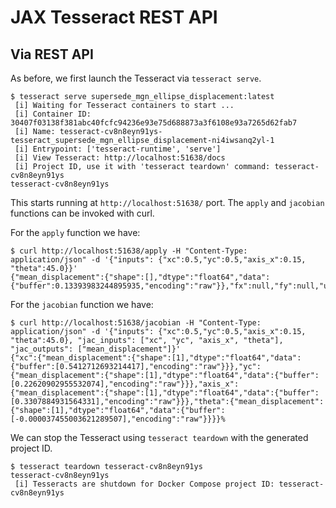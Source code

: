 # JAX Tesseract REST API

## Via REST API

As before, we first launch the <span class="product">Tesseract</span> via `tesseract serve`.

```shell
$ tesseract serve supersede_mgn_ellipse_displacement:latest
 [i] Waiting for Tesseract containers to start ...
 [i] Container ID: 30407f03138f381abc40fcfc94236e93e75d688873a3f6108e93a7265d62fab7
 [i] Name: tesseract-cv8n8eyn91ys-tesseract_supersede_mgn_ellipse_displacement-ni4iwsanq2yl-1
 [i] Entrypoint: ['tesseract-runtime', 'serve']
 [i] View Tesseract: http://localhost:51638/docs
 [i] Project ID, use it with 'tesseract teardown' command: tesseract-cv8n8eyn91ys
tesseract-cv8n8eyn91ys
```

This starts running at `http://localhost:51638/` port. The `apply` and `jacobian` functions can be invoked with curl.

For the `apply` function we have:
```shell
$ curl http://localhost:51638/apply -H "Content-Type: application/json" -d '{"inputs": {"xc":0.5,"yc":0.5,"axis_x":0.15, "theta":45.0}}'
{"mean_displacement":{"shape":[],"dtype":"float64","data":{"buffer":0.13393983244895935,"encoding":"raw"}},"fx":null,"fy":null,"ux":null,"uy":null}%
```

For the `jacobian` function we have:

```shell
$ curl http://localhost:51638/jacobian -H "Content-Type: application/json" -d '{"inputs": {"xc":0.5,"yc":0.5,"axis_x":0.15, "theta":45.0}, "jac_inputs": ["xc", "yc", "axis_x", "theta"], "jac_outputs": ["mean_displacement"]}'
{"xc":{"mean_displacement":{"shape":[1],"dtype":"float64","data":{"buffer":[0.5412712693214417],"encoding":"raw"}}},"yc":{"mean_displacement":{"shape":[1],"dtype":"float64","data":{"buffer":[0.22620902955532074],"encoding":"raw"}}},"axis_x":{"mean_displacement":{"shape":[1],"dtype":"float64","data":{"buffer":[0.3307884931564331],"encoding":"raw"}}},"theta":{"mean_displacement":{"shape":[1],"dtype":"float64","data":{"buffer":[-0.000037455003621289507],"encoding":"raw"}}}}%
```

We can stop the <span class="product">Tesseract</span> using `tesseract teardown` with the generated project ID.
```shell
$ tesseract teardown tesseract-cv8n8eyn91ys
tesseract-cv8n8eyn91ys
 [i] Tesseracts are shutdown for Docker Compose project ID: tesseract-cv8n8eyn91ys
```
